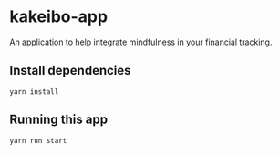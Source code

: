 # kakeibo-app

An application to help integrate mindfulness in your financial tracking. 

## Install dependencies
`yarn install`

## Running this app
`yarn run start`
